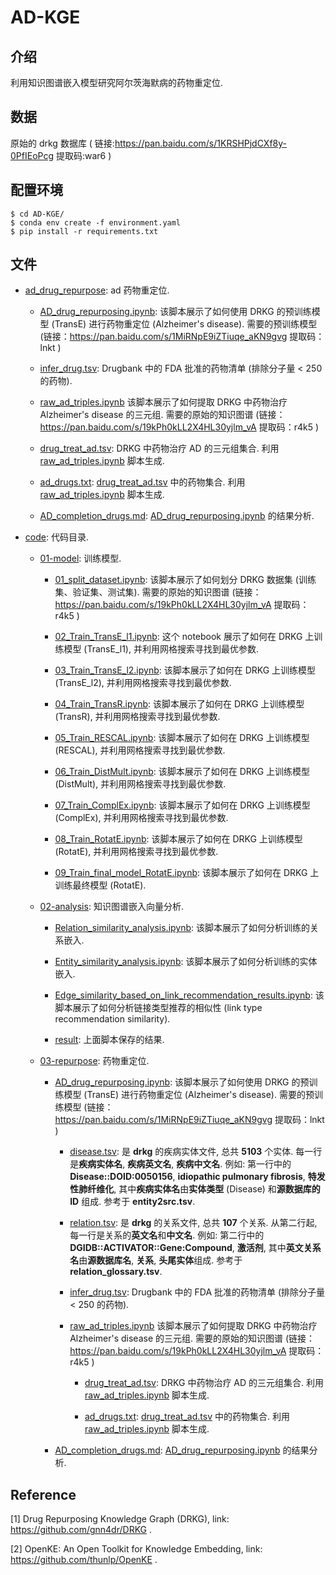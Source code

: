 # AD-KGE

## 介绍

利用知识图谱嵌入模型研究阿尔茨海默病的药物重定位.

## 数据

原始的 drkg 数据库 ( 链接:https://pan.baidu.com/s/1KRSHPjdCXf8y-0PfIEoPcg 提取码:war6 )

## 配置环境

```shell
$ cd AD-KGE/
$ conda env create -f environment.yaml
$ pip install -r requirements.txt
```

## 文件

- [ad_drug_repurpose](./ad_drug_repurpose/): ad 药物重定位.
   
   - [AD_drug_repurposing.ipynb](./ad_drug_repurpose/AD_drug_repurposing.ipynb): 该脚本展示了如何使用 DRKG 的预训练模型 (TransE) 进行药物重定位 (Alzheimer's disease). 需要的预训练模型 (链接：https://pan.baidu.com/s/1MiRNpE9iZTiuqe_aKN9gvg 提取码：lnkt )
   
   - [infer_drug.tsv](./ad_drug_repurpose/infer_drug.tsv): Drugbank 中的 FDA 批准的药物清单 (排除分子量 < 250 的药物).
   
   - [raw_ad_triples.ipynb](./ad_drug_repurpose/raw_ad_triples.ipynb) 该脚本展示了如何提取 DRKG 中药物治疗 Alzheimer's disease 的三元组. 需要的原始的知识图谱 (链接：https://pan.baidu.com/s/19kPh0kLL2X4HL30yjlm_vA 提取码：r4k5 )
   
   - [drug_treat_ad.tsv](./ad_drug_repurpose/drug_treat_ad.tsv): DRKG 中药物治疗 AD 的三元组集合. 利用 [raw_ad_triples.ipynb](./ad_drug_repurpose/raw_ad_triples.ipynb) 脚本生成.
   
   - [ad_drugs.txt](./ad_drug_repurpose/ad_drugs.txt): [drug_treat_ad.tsv](./ad_drug_repurpose/drug_treat_ad.tsv) 中的药物集合. 利用 [raw_ad_triples.ipynb](./ad_drug_repurpose/raw_ad_triples.ipynb) 脚本生成.
   
   - [AD_completion_drugs.md](./ad_drug_repurpose/AD_completion_drugs.md): [AD_drug_repurposing.ipynb](./ad_drug_repurpose/AD_drug_repurposing.ipynb) 的结果分析.

- [code](./code/): 代码目录.

   - [01-model](code/01-model/): 训练模型.
      
      - [01_split_dataset.ipynb](code/01-model/01_split_dataset.ipynb): 该脚本展示了如何划分 DRKG 数据集 (训练集、验证集、测试集). 需要的原始的知识图谱 (链接：https://pan.baidu.com/s/19kPh0kLL2X4HL30yjlm_vA 提取码：r4k5 )
      
      - [02_Train_TransE_l1.ipynb](code/01-model/02_Train_TransE_l1.ipynb): 这个 notebook 展示了如何在 DRKG 上训练模型 (TransE_l1), 并利用网格搜索寻找到最优参数.
      
      - [03_Train_TransE_l2.ipynb](code/01-model/03_Train_TransE_l2.ipynb): 该脚本展示了如何在 DRKG 上训练模型 (TransE_l2), 并利用网格搜索寻找到最优参数.
      
      - [04_Train_TransR.ipynb](code/01-model/04_Train_TransR.ipynb): 该脚本展示了如何在 DRKG 上训练模型 (TransR), 并利用网格搜索寻找到最优参数.
      
      - [05_Train_RESCAL.ipynb](code/01-model/05_Train_RESCAL.ipynb): 该脚本展示了如何在 DRKG 上训练模型 (RESCAL), 并利用网格搜索寻找到最优参数.
      
      - [06_Train_DistMult.ipynb](code/01-model/06_Train_DistMult.ipynb): 该脚本展示了如何在 DRKG 上训练模型 (DistMult), 并利用网格搜索寻找到最优参数.
      
      - [07_Train_ComplEx.ipynb](code/01-model/07_Train_ComplEx.ipynb): 该脚本展示了如何在 DRKG 上训练模型 (ComplEx), 并利用网格搜索寻找到最优参数.
      
      - [08_Train_RotatE.ipynb](code/01-model/08_Train_RotatE.ipynb): 该脚本展示了如何在 DRKG 上训练模型 (RotatE), 并利用网格搜索寻找到最优参数.
      
      - [09_Train_final_model_RotatE.ipynb](code/01-model/09_Train_final_model_RotatE.ipynb): 该脚本展示了如何在 DRKG 上训练最终模型 (RotatE).

   - [02-analysis](./paper01-dgl-ke/02-analysis/): 知识图谱嵌入向量分析.
  
      - [Relation_similarity_analysis.ipynb](./paper01-dgl-ke/02-analysis/Relation_similarity_analysis.ipynb): 该脚本展示了如何分析训练的关系嵌入.

      - [Entity_similarity_analysis.ipynb](./paper01-dgl-ke/02-analysis/Entity_similarity_analysis.ipynb): 该脚本展示了如何分析训练的实体嵌入.

      - [Edge_similarity_based_on_link_recommendation_results.ipynb](./paper01-dgl-ke/02-analysis/Edge_similarity_based_on_link_recommendation_results.ipynb): 该脚本展示了如何分析链接类型推荐的相似性 (link type recommendation similarity).
      
      - [result](./paper01-dgl-ke/02-analysis/result/): 上面脚本保存的结果.
   
   - [03-repurpose](./paper01-dgl-ke/03-repurpose/): 药物重定位.

      - [AD_drug_repurposing.ipynb](./paper01-dgl-ke/03-repurpose/AD_drug_repurposing.ipynb): 该脚本展示了如何使用 DRKG 的预训练模型 (TransE) 进行药物重定位 (Alzheimer's disease). 需要的预训练模型 (链接：https://pan.baidu.com/s/1MiRNpE9iZTiuqe_aKN9gvg 提取码：lnkt )
         
         - [disease.tsv](./paper01-dgl-ke/03-repurpose/prerequisites/disease.tsv): 是 **drkg** 的疾病实体文件, 总共 **5103** 个实体. 每一行是**疾病实体名**, **疾病英文名**, **疾病中文名**. 例如: 第一行中的 **Disease::DOID:0050156**, **idiopathic pulmonary fibrosis**, **特发性肺纤维化**, 其中**疾病实体名**由**实体类型** (Disease) 和**源数据库的 ID** 组成. 参考于 **entity2src.tsv**.
         
         - [relation.tsv](./paper01-dgl-ke/03-repurpose/prerequisites/relation.tsv): 是 **drkg** 的关系文件, 总共 **107** 个关系. 从第二行起, 每一行是关系的**英文名**和**中文名**. 例如: 第二行中的 **DGIDB::ACTIVATOR::Gene:Compound**, **激活剂**, 其中**英文关系名**由**源数据库名**, **关系**, **头尾实体**组成. 参考于 **relation_glossary.tsv**.
      
         - [infer_drug.tsv](./paper01-dgl-ke/03-repurpose/prerequisites/infer_drug.tsv): Drugbank 中的 FDA 批准的药物清单 (排除分子量 < 250 的药物).
         
         - [raw_ad_triples.ipynb](./paper01-dgl-ke/03-repurpose/prerequisites/raw_ad_triples.ipynb) 该脚本展示了如何提取 DRKG 中药物治疗 Alzheimer's disease 的三元组. 需要的原始的知识图谱 (链接：https://pan.baidu.com/s/19kPh0kLL2X4HL30yjlm_vA 提取码：r4k5 )
         
            - [drug_treat_ad.tsv](./paper01-dgl-ke/03-repurpose/prerequisites/drug_treat_ad.tsv): DRKG 中药物治疗 AD 的三元组集合. 利用 [raw_ad_triples.ipynb](./paper01-dgl-ke/03-repurpose/prerequisites/raw_ad_triples.ipynb) 脚本生成.
            
            - [ad_drugs.txt](./paper01-dgl-ke/03-repurpose/prerequisites/ad_drugs.txt): [drug_treat_ad.tsv](./paper01-dgl-ke/03-repurpose/prerequisites/drug_treat_ad.tsv) 中的药物集合. 利用 [raw_ad_triples.ipynb](./paper01-dgl-ke/03-repurpose/prerequisites/raw_ad_triples.ipynb) 脚本生成.

      - [AD_completion_drugs.md](./paper01-dgl-ke/03-repurpose/AD_completion_drugs.md): [AD_drug_repurposing.ipynb](./paper01-dgl-ke/03-repurpose/AD_drug_repurposing.ipynb) 的结果分析.

## Reference

[1] Drug Repurposing Knowledge Graph (DRKG), link: https://github.com/gnn4dr/DRKG .

[2] OpenKE: An Open Toolkit for Knowledge Embedding, link: https://github.com/thunlp/OpenKE .